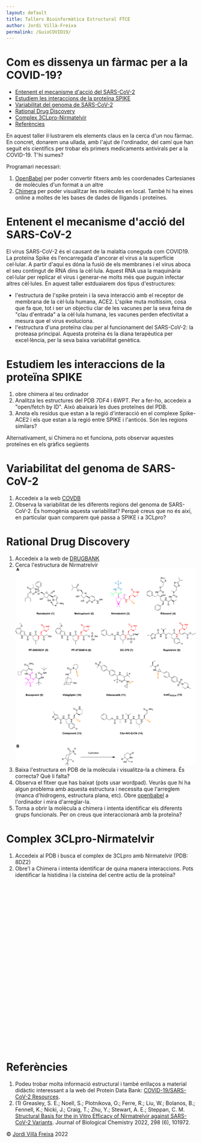 ```yaml
---
layout: default
title: Tallers Bioinformàtica Estructural FTCE
author: Jordi Villà-Freixa
permalink: /GuioCOVID19/
---
```

 <head>
    <meta charset="utf-8">
    <title>{{ page.title }}</title>
<script src="https://cdn.jsdelivr.net/npm/babel-polyfill/dist/polyfill.min.js"></script>
    <!-- Web component polyfill (only loads what it needs) -->
<script src="https://cdn.jsdelivr.net/npm/@webcomponents/webcomponentsjs/webcomponents-lite.js" charset="utf-8"></script>
    <!-- Required to polyfill modern browsers as code is ES5 for IE... -->
<script src="https://cdn.jsdelivr.net/npm/@webcomponents/webcomponentsjs/custom-elements-es5-adapter.js" charset="utf-8"></script>

<link rel="stylesheet" type="text/css" href="https://www.ebi.ac.uk/pdbe/pdb-component-library/css/pdbe-molstar-1.2.1.css">
<script type="text/javascript" src="https://www.ebi.ac.uk/pdbe/pdb-component-library/js/pdbe-molstar-component-1.2.1.js"></script>
<style>
        #myViewer{
          float:none;
          width:400px;
          height:400px;
          position:relative;
        }
    </style>
  </head>

<h1> Com es dissenya un fàrmac per a la COVID-19?</h1>

- [Entenent el mecanisme d'acció del SARS-CoV-2](#entenent-el-mecanisme-dacció-del-sars-cov-2)
- [Estudiem les interaccions de la proteïna SPIKE](#estudiem-les-interaccions-de-la-proteïna-spike)
- [Variabilitat del genoma de SARS-CoV-2](#variabilitat-del-genoma-de-sars-cov-2)
- [Rational Drug Discovery](#rational-drug-discovery)
- [Complex 3CLpro-Nirmatelvir](#complex-3clpro-nirmatelvir)
- [Referències](#referències)


En aquest taller il·lustrarem els elements claus en la cerca d'un nou fàrmac. En concret, donarem una ullada, amb l'ajut de l'ordinador, del camí que han seguit els científics per trobar els primers medicaments antivirals per a la COVID-19. T'hi sumes?

Programari necessari:

1. [OpenBabel](http://openbabel.org/wiki/Main_Page) per poder convertir fitxers amb les coordenades Cartesianes de molècules d'un format a un altre
2. [Chimera](https://www.cgl.ucsf.edu/chimera/) per poder visualitzar les molècules en local. També hi ha eines online a moltes de les bases de dades de lligands i proteïnes.


# Entenent el mecanisme d'acció del SARS-CoV-2

El virus SARS-CoV-2 és el causant de la malaltia coneguda com COVID19. La proteïna Spike és l'encarregada d'ancorar el virus a la superfície cel·lular. A partir d'aquí es dóna la fusió de els membranes i el virus aboca el seu contingut de RNA dins la cèl·lula. Aquest RNA usa la maquinària cel·lular per replicar el virus i generar-ne molts més que puguin infectar altres cèl·lules. En aquest taller estduaiarem dos tipus d'estructures:

* l'estructura de l'spike protein i la seva interacció amb el receptor de membrana de la cèl·lula humana, ACE2. L'spike muta moltíssim, cosa que fa que, tot i ser un objectiu clar de les vacunes per la seva feina de "clau d'entrada" a la cèl·lula humana, les vacunes perden efectivitat a mesura que el virus evoluciona.
* l'estructura d'una proteïna clau per al funcionament del SARS-CoV-2: la proteasa principal. Aquesta proteïna és la diana terapèutica per excel·lència, per la seva baixa variabilitat genètica.

# Estudiem les interaccions de la proteïna SPIKE

1. obre chimera al teu ordinador
2. Analitza les estructures del PDB 7DF4 i 6WPT. Per a fer-ho, accedeix a "open/fetch by ID". Això abaixarà les dues proteïnes del PDB.
3. Anota els residus que estan a la regió d'interacció en el complexe Spike-ACE2 i els que estan a la regió entre SPIKE i l'anticós. Són les regions similars?

Alternativament, si Chimera no et funciona, pots observar aquestes proteïnes en els gràfics següents

# Variabilitat del genoma de SARS-CoV-2

1. Accedeix a la web [COVDB](https://covdb.stanford.edu/variants/omicron_ba_1_3/)
2. Observa la variabilitat de les diferents regions del genoma de SARS-CoV-2. És homogènia aquesta variabilitat? Perquè creus que no és així, en particular quan comparem què passa a SPIKE i a 3CLpro?

# Rational Drug Discovery

1. Accedeix a la web de [DRUGBANK](https://go.drugbank.com/)
2. Cerca l'estructura de Nirmatrelvir ![](../figures/44_2022_2951_Fig1_HTML.png)
3. Baixa l'estructura en PDB de la molècula i visualitza-la a chimera. És correcta? Què li falta? 
4. Observa el fitxer que has baixat (pots usar wordpad). Veuràs que hi ha algun problema amb aquesta estructura i necessita que l'arreglem (manca d'hidrogens, estructura plana, etc). Obre [openbabel](http://openbabel.org/wiki/Main_Page) a l'ordinador i mira d'arreglar-la.
5. Torna a obrir la molècula a chimera i intenta identificar els diferents grups funcionals. Per on creus que interaccionarà amb la proteïna?

# Complex 3CLpro-Nirmatelvir

1. Accedeix al PDB i busca el complex de 3CLpro amb Nirmatelvir (PDB: 8DZ2)
2. Obre'l a Chimera i intenta identificar de quina manera interaccions. Pots identificar la histidina i la cisteïna del centre actiu de la proteïna?


<p>
<div id="myViewer">
<pdbe-molstar id="pdbeMolstarComponent" molecule-id="8dz2" hide-controls="false"></pdbe-molstar>
</div>
</p>
<br> 


# Referències

1. Podeu trobar molta informació estructural i també enllaços a material didàctic interessant a la web del Protein Data Bank: [COVID-19/SARS-CoV-2 Resources](https://www.rcsb.org/news/feature/5e74d55d2d410731e9944f52).
2. (1) Greasley, S. E.; Noell, S.; Plotnikova, O.; Ferre, R.; Liu, W.; Bolanos, B.; Fennell, K.; Nicki, J.; Craig, T.; Zhu, Y.; Stewart, A. E.; Steppan, C. M. [Structural Basis for the in Vitro Efficacy of Nirmatrelvir against SARS-CoV-2 Variants](https://doi.org/10.1016/j.jbc.2022.101972). Journal of Biological Chemistry 2022, 298 (6), 101972.



&copy; [Jordi Villà Freixa](https://mon.uvic.cat/cbbl/members/) 2022